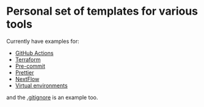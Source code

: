 # Personal set of templates for various tools

Currently have examples for:

- [GitHub Actions](github-actions/)
- [Terraform](terraform/)
- [Pre-commit](pre-commit/)
- [Prettier](prettier/)
- [NextFlow](nextflow/)
- [Virtual environments](venv/)

and the [.gitignore](.gitignore) is an example too.
